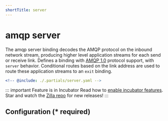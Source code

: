 ```yaml
---
shortTitle: server
---
```


# amqp server

The amqp server binding decodes the AMQP protocol on the inbound network stream, producing higher level application streams for each send or receive link. Defines a binding with [AMQP 1.0](https://docs.oasis-open.org/amqp/core/v1.0/os/amqp-core-overview-v1.0-os.html) protocol support, with `server` behavior. Conditional routes based on the link address are used to route these application streams to an `exit` binding.

```yaml {3}
<!-- @include: ./.partials/server.yaml -->
```

::: important Feature is in Incubator
Read how to [enable incubator features](../../../../how-tos/deploy-operate/deploy-operate/index.md#enable-incubator-features). Star and watch the [Zilla repo](https://github.com/aklivity/zilla/releases) for new releases!
:::

## Configuration (\* required)

<!-- @include: ./.partials/routes.md -->
<!-- @include: ../.partials/exit.md -->
<!-- @include: ../.partials/telemetry.md -->
